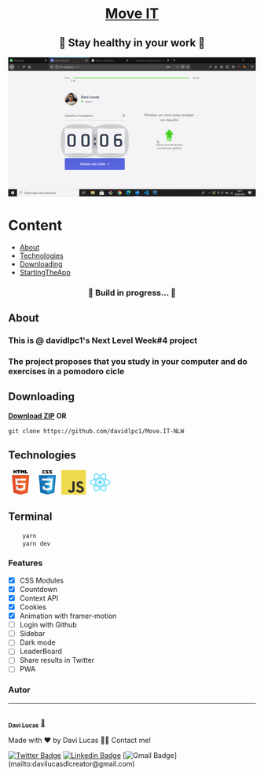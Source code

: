<h1 align="center">  
    <a href="https://move-it-davidlpc1.vercel.app/">Move IT</a>
</h1>
<h2 align="center">🚀 Stay healthy in your work 🚀</h2>

<img src=".github/moveit.gif" alt="Home">

Content
=================
   * [About](#About)
   * [Technologies](#Technologies)
   * [Downloading](#Downloading)
   * [StartingTheApp](#StartingTheApp)
  
<h3 align="center"> 
	🚧 Build in progress... 🚧
</h3>
 
<div id="About">    

## About
### This is @ davidlpc1's Next Level Week#4 project

### The project proposes that you study in your computer and do exercises in a pomodoro cicle

</div>

<div id="Downloading">

## Downloading

<strong><a href="https://github.com/davidlpc1/Move.IT-NLW/archive/main.zip">Download ZIP</a></strong>
<strong>OR</strong>

```
git clone https://github.com/davidlpc1/Move.IT-NLW
```

</div>

<div id="Technologies">

## Technologies

<code><img  height="50" src="https://raw.githubusercontent.com/github/explore/80688e429a7d4ef2fca1e82350fe8e3517d3494d/topics/html/html.png" alt="HTML"></code>
<code><img  height="50" src="https://raw.githubusercontent.com/github/explore/80688e429a7d4ef2fca1e82350fe8e3517d3494d/topics/css/css.png" alt="CSS"></code>
<code><img height="50" src="https://raw.githubusercontent.com/github/explore/80688e429a7d4ef2fca1e82350fe8e3517d3494d/topics/javascript/javascript.png" alt="JavaScript"></code>
<code><img height="50" src="https://raw.githubusercontent.com/github/explore/80688e429a7d4ef2fca1e82350fe8e3517d3494d/topics/react/react.png" alt="React"></code>
</div>

<div id="StartingTheApp">

## Terminal 
```
    yarn 
    yarn dev
```
</div>

### Features

- [x] CSS Modules 
- [x] Countdown 
- [x] Context API
- [x] Cookies
- [x] Animation with framer-motion
- [ ] Login with Github
- [ ] Sidebar
- [ ] Dark mode
- [ ] LeaderBoard
- [ ] Share results in Twitter
- [ ] PWA

### Autor
---

<a href="https://github.com/davidlpc1">
 <img style="border-radius: 50%;" src="https://avatars2.githubusercontent.com/u/66884233?v=4" width="100px;" alt="">
 <br />
 <sub><b>Davi Lucas</b></sub></a> <a href="https://app.rocketseat.com.br/me/davi-lucas-marques-de-freitas-04149">🚀</a>


Made with ❤️ by Davi Lucas 👋🏽 Contact me!

[![Twitter Badge](https://img.shields.io/badge/-@ProgramadorDavi-1ca0f1?style=flat-square&labelColor=1ca0f1&logo=twitter&logoColor=white&link=https://twitter.com/ProgramadorDavi)](https://twitter.com/ProgramadorDavi) [![Linkedin Badge](https://img.shields.io/badge/-Davi-Lucas?style=flat-square&logo=Linkedin&logoColor=white&link=https://www.linkedin.com/in/davi-lucas-93abb71b3/)](https://www.linkedin.com/in/davi-lucas-93abb71b3/) 
[![Gmail Badge](https://img.shields.io/badge/-davilucasdlcreator@gmail.com-c14438?)](mailto:davilucasdlcreator@gmail.com)
